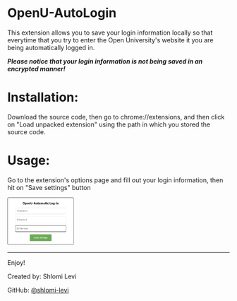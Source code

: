 # OpenU-AutoLogin
This extension allows you to save your login information locally so that everytime that you try to enter the Open University's website it you are being automatically logged in.

_**Please notice that your login information is not being saved in an encrypted manner!**_

# Installation:
Download the source code, then go to chrome://extensions, and then click on "Load unpacked extension" using the path in which you stored the source code.

# Usage:
Go to the extension's options page and fill out your login information, then hit on "Save settings" button

<img src="images/options.jpg" alt="Image" width="30%"/>

---
Enjoy!

Created by: Shlomi Levi

GitHub: [@shlomi-levi](https://github.com/shlomi-levi)
